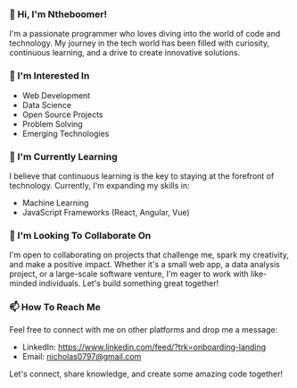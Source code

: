 ### 👋 Hi, I'm Ntheboomer!

I'm a passionate programmer who loves diving into the world of code and technology. My journey in the tech world has been filled with curiosity, continuous learning, and a drive to create innovative solutions.

### 👀 I'm Interested In

- Web Development
- Data Science
- Open Source Projects
- Problem Solving
- Emerging Technologies

### 🌱 I'm Currently Learning

I believe that continuous learning is the key to staying at the forefront of technology. Currently, I'm expanding my skills in:

- Machine Learning
- JavaScript Frameworks (React, Angular, Vue)

### 💞️ I'm Looking To Collaborate On

I'm open to collaborating on projects that challenge me, spark my creativity, and make a positive impact. Whether it's a small web app, a data analysis project, or a large-scale software venture, I'm eager to work with like-minded individuals. Let's build something great together!

### 📫 How To Reach Me

Feel free to connect with me on other platforms and drop me a message:

- LinkedIn: https://www.linkedin.com/feed/?trk=onboarding-landing
- Email: nicholas0797@gmail.com

Let's connect, share knowledge, and create some amazing code together!

<!---
Ntheboomer/Ntheboomer is a ✨ special ✨ repository because its `README.md` (this file) appears on your GitHub profile.
You can click the "Preview" link to take a look at my changes.
--->
